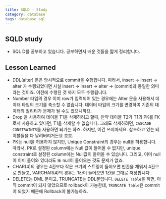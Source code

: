 ```yaml
---
title: SQLD - Study
category: database
tags: database sql 
---
```


## SQLD study

- SQL D를 공부하고 있습니다. 공부하면서 배운 것들을 짧게 정리합니다.

## Lesson Learned

- DDL(alter) 문은 암시적으로 commit을 수행합니다. 따라서, insert -> insert -> alter 가 수행되었다면 사실 insert -> insert -> alter -> (commit)과 동일한 의미라는 것이죠. 이전에 수행된 것 까지 모두 수행됩니다.
- Number 타입의 경우 이미 row가 입력되어 있는 경우에는 Alter 문을 사용해서 데이터 타입의 크기를 축소할 수 없습니다. 데이터 타입의 크기를 변경하여 기존의 데이터의 퀄리티가 문제가 될 수도 있으니까요.
- Drop 을 사용하여 테이블 T1을 삭제하려고 할때, 만약 테이블 T2가 T1의 PK를 FK로서 사용하고 있다면, T1을 삭제할 수 없습니다. 그래도 삭제하려면, `CASCADE CONSTRAINTS`를 사용하면 되기는 하죠. 하지만, 이건 쓰지마세요. 참조하고 있는 테이블들을 다 날려버리거든요 호호.
- PK는 null을 허용하지 않지만, Unique Constraint의 경우는 null을 허용합니다. 따라서, PK로 설정된 column에는 Null 값이 들어올 수 없지만, unique constraint로 설정된 column에는 Null값이 들어올 수 있습니다. 그리고, 이미 null이 이미 들어와 있더라도 또 null이 들어오는 것도 문제가 없죠.
- CHAR(4)의 경우는 4칸보다 작은 크기의 스트링이 들어오면 빈칸을 채워서 4칸으로 만들고, VARCHAR(4)의 경우는 1칸이 들어오면 1칸을 그대로 저장합니다.
- DELETE는 DML 문이고, TRUNCATE는 DDL문입니다. `DELETE Table`을 하면, 아직 commit이 되지 않았으므로 rollback이 가능한데, `TRUNCATE Table`은 commit이 되었기 때문에 Rollback이 불가능하죠.
